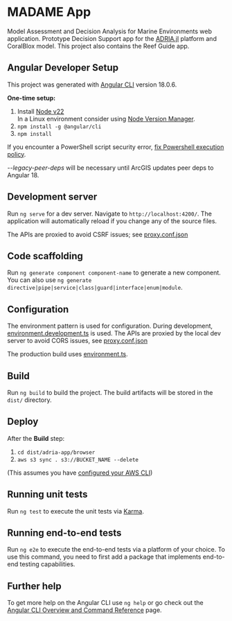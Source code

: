 # MADAME App

Model Assessment and Decision Analysis for Marine Environments web application.
Prototype Decision Support app for the [ADRIA.jl](https://github.com/open-AIMS/ADRIA.jl)
platform and CoralBlox model. This project also contains the Reef Guide app.

## Angular Developer Setup

This project was generated with [Angular CLI](https://github.com/angular/angular-cli) version 18.0.6.

**One-time setup:**
1. Install [Node v22](https://nodejs.org/en/download/package-manager)  
  In a Linux environment consider using [Node Version Manager](https://github.com/nvm-sh/nvm).
2. `npm install -g @angular/cli`
3. `npm install`

If you encounter a PowerShell script security error,
[fix Powershell execution policy](https://angular.dev/tools/cli/setup-local#powershell-execution-policy).

*--legacy-peer-deps* will be necessary until ArcGIS updates peer deps to Angular 18.

## Development server

Run `ng serve` for a dev server. Navigate to `http://localhost:4200/`. The application will automatically reload if you change any of the source files.

The APIs are proxied to avoid CSRF issues; see [proxy.conf.json](src/proxy.conf.json)

## Code scaffolding

Run `ng generate component component-name` to generate a new component. You can also use `ng generate directive|pipe|service|class|guard|interface|enum|module`.

## Configuration

The environment pattern is used for configuration. During development, [environment.development.ts](src/environments/environment.development.ts) is used. The APIs are proxied by the local dev server to avoid CORS issues, see [proxy.conf.json](src/proxy.conf.json)

The production build uses [environment.ts](src/environments/environment.ts).

## Build

Run `ng build` to build the project. The build artifacts will be stored in the `dist/` directory.

## Deploy

After the **Build** step:
1. `cd dist/adria-app/browser`
2. `aws s3 sync . s3://BUCKET_NAME --delete`

(This assumes you have [configured your AWS CLI](https://docs.aws.amazon.com/cli/latest/userguide/getting-started-quickstart.html))

## Running unit tests

Run `ng test` to execute the unit tests via [Karma](https://karma-runner.github.io).

## Running end-to-end tests

Run `ng e2e` to execute the end-to-end tests via a platform of your choice. To use this command, you need to first add a package that implements end-to-end testing capabilities.

## Further help

To get more help on the Angular CLI use `ng help` or go check out the [Angular CLI Overview and Command Reference](https://angular.dev/tools/cli) page.

